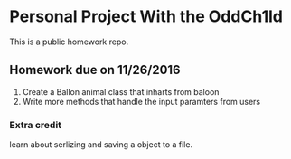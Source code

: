# Personal Project With the OddCh1ld
This is a public homework repo.

## Homework due on 11/26/2016
1) Create a Ballon animal class that inharts from baloon
2) Write more methods that handle the input paramters from users 

### Extra credit
learn about serlizing and saving a object to a file.
